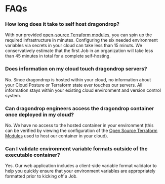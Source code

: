 # FAQs

### How long does it take to self host dragondrop?

With our provided [open-source Terraform modules](https://registry.terraform.io/namespaces/dragondrop-cloud), you can spin up the required infrastructure in minutes. Configuring the six needed environment variables via secrets in your cloud can take less than 15 minuts. We conservatively estimate that the first Job in an organization will take less than 45 minutes in total for a complete self-hosting.

### Does information on my cloud touch dragondrop servers?

No. Since dragondrop is hosted within your cloud, no information about your Cloud Posture or Terraform state ever touches our servers. All information stays within your existing cloud environment and version control system.

### Can dragondrop engineers access the dragondrop container once deployed in my cloud?

No. We have no access to the hosted container in your environment (this can be verified by viewing the configuration of the [Open Source Terraform Modules](https://registry.terraform.io/namespaces/dragondrop-cloud) used to host our container in your cloud).

### Can I validate environment variable formats outside of the executable container?

Yes. Our web application includes a client-side variable format validator to help you quickly ensure that your environment variables are appropriately formatted prior to kicking off a Job.
